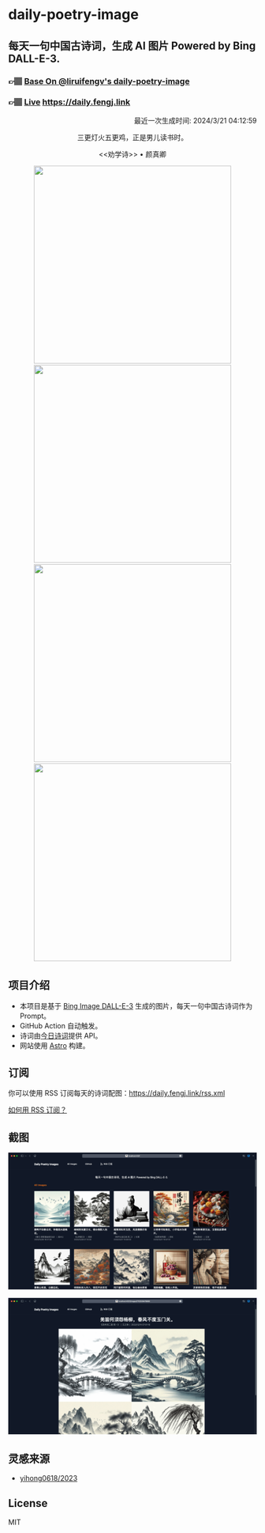 
# daily-poetry-image

## 每天一句中国古诗词，生成 AI 图片 Powered by Bing DALL-E-3.

### 👉🏽 [Base On @liruifengv's daily-poetry-image](https://github.com/liruifengv/daily-poetry-image)

### 👉🏽 [Live](https://daily.fengj.link) https://daily.fengj.link

<p align="right">
  最近一次生成时间: 2024/3/21 04:12:59
</p>
<p align="center">
三更灯火五更鸡，正是男儿读书时。
</p>
<p align="center">
<<劝学诗>> • 颜真卿
</p>
<p align="center">
<img src="https://tse3.mm.bing.net/th/id/OIG2.slyW6rVaxGOXhPaqnomk" height="400" width="400" />
<img src="https://tse1.mm.bing.net/th/id/OIG2.vI7Lbu.m6zy8M5jktr0e" height="400" width="400" />
<img src="https://tse2.mm.bing.net/th/id/OIG2.Ts0q8AEi82Gn77Ld.B1I" height="400" width="400" />
<img src="https://tse2.mm.bing.net/th/id/OIG2.LJHx2noMt7tDkhBVHly7" height="400" width="400" />
</p>

## 项目介绍

-   本项目是基于 [Bing Image DALL-E-3](https://www.bing.com/images/create) 生成的图片，每天一句中国古诗词作为 Prompt。
-   GitHub Action 自动触发。
-   诗词由[今日诗词](https://www.jinrishici.com/)提供 API。
-   网站使用 [Astro](https://astro.build) 构建。

## 订阅

你可以使用 RSS 订阅每天的诗词配图：https://daily.fengj.link/rss.xml

[如何用 RSS 订阅？](https://zhuanlan.zhihu.com/p/55026716)

## 截图

![图片列表](./screenshots/Snipaste_2023-12-28_21-00-26.png)

![图片详情](./screenshots/Snipaste_2023-12-28_21-00-53.png)

## 灵感来源

-   [yihong0618/2023](https://github.com/yihong0618/2023)

## License

MIT
